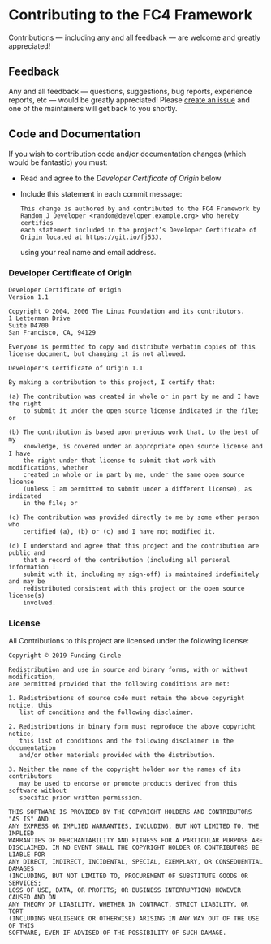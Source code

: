 # Contributing to the FC4 Framework

Contributions — including any and all feedback — are welcome and greatly appreciated!


## Feedback

Any and all feedback — questions, suggestions, bug reports, experience reports, etc — would be
greatly appreciated! Please [create an issue][new-issue] and one of the maintainers will get back to
you shortly.

[new-issue]: https://github.com/FundingCircle/fc4-framework/issues/new


## Code and Documentation

If you wish to contribution code and/or documentation changes (which would be fantastic) you must:

* Read and agree to the _Developer Certificate of Origin_ below
* Include this statement in each commit message:

  ```
  This change is authored by and contributed to the FC4 Framework by
  Random J Developer <random@developer.example.org> who hereby certifies
  each statement included in the project’s Developer Certificate of
  Origin located at https://git.io/fj53J.
  ```

  using your real name and email address.

### Developer Certificate of Origin

```
Developer Certificate of Origin
Version 1.1

Copyright © 2004, 2006 The Linux Foundation and its contributors.
1 Letterman Drive
Suite D4700
San Francisco, CA, 94129

Everyone is permitted to copy and distribute verbatim copies of this
license document, but changing it is not allowed.

Developer's Certificate of Origin 1.1

By making a contribution to this project, I certify that:

(a) The contribution was created in whole or in part by me and I have the right
    to submit it under the open source license indicated in the file; or

(b) The contribution is based upon previous work that, to the best of my
    knowledge, is covered under an appropriate open source license and I have
    the right under that license to submit that work with modifications, whether
    created in whole or in part by me, under the same open source license
    (unless I am permitted to submit under a different license), as indicated
    in the file; or

(c) The contribution was provided directly to me by some other person who
    certified (a), (b) or (c) and I have not modified it.

(d) I understand and agree that this project and the contribution are public and
    that a record of the contribution (including all personal information I
    submit with it, including my sign-off) is maintained indefinitely and may be
    redistributed consistent with this project or the open source license(s)
    involved.
```

### License

All Contributions to this project are licensed under the following license:

```
Copyright © 2019 Funding Circle

Redistribution and use in source and binary forms, with or without modification,
are permitted provided that the following conditions are met:

1. Redistributions of source code must retain the above copyright notice, this
   list of conditions and the following disclaimer.

2. Redistributions in binary form must reproduce the above copyright notice,
   this list of conditions and the following disclaimer in the documentation
   and/or other materials provided with the distribution.

3. Neither the name of the copyright holder nor the names of its contributors
   may be used to endorse or promote products derived from this software without
   specific prior written permission.

THIS SOFTWARE IS PROVIDED BY THE COPYRIGHT HOLDERS AND CONTRIBUTORS "AS IS" AND
ANY EXPRESS OR IMPLIED WARRANTIES, INCLUDING, BUT NOT LIMITED TO, THE IMPLIED
WARRANTIES OF MERCHANTABILITY AND FITNESS FOR A PARTICULAR PURPOSE ARE
DISCLAIMED. IN NO EVENT SHALL THE COPYRIGHT HOLDER OR CONTRIBUTORS BE LIABLE FOR
ANY DIRECT, INDIRECT, INCIDENTAL, SPECIAL, EXEMPLARY, OR CONSEQUENTIAL DAMAGES
(INCLUDING, BUT NOT LIMITED TO, PROCUREMENT OF SUBSTITUTE GOODS OR SERVICES;
LOSS OF USE, DATA, OR PROFITS; OR BUSINESS INTERRUPTION) HOWEVER CAUSED AND ON
ANY THEORY OF LIABILITY, WHETHER IN CONTRACT, STRICT LIABILITY, OR TORT
(INCLUDING NEGLIGENCE OR OTHERWISE) ARISING IN ANY WAY OUT OF THE USE OF THIS
SOFTWARE, EVEN IF ADVISED OF THE POSSIBILITY OF SUCH DAMAGE.
```
